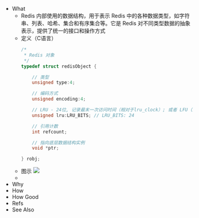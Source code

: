 - What
	- Redis 内部使用的数据结构，用于表示 Redis 中的各种数据类型，如字符串、列表、哈希、集合和有序集合等。它是 Redis 对不同类型数据的抽象表示，提供了统一的接口和操作方式
	- 定义（C语言）
	  ```c
	  /*
	   * Redis 对象
	   */
	  typedef struct redisObject {
	  
	      // 类型
	      unsigned type:4;
	  
	      // 编码方式
	      unsigned encoding:4;
	  
	      // LRU - 24位, 记录最末一次访问时间（相对于lru_clock）; 或者 LFU（最少使用的数据：8位频率，16位访问时间）
	      unsigned lru:LRU_BITS; // LRU_BITS: 24
	  
	      // 引用计数
	      int refcount;
	  
	      // 指向底层数据结构实例
	      void *ptr;
	  
	  } robj;
	  ```
	- 图示
	  ![](https://pdai.tech/images/db/redis/db-redis-object-1.png)
	-
- Why
- How
- How Good
- Refs
- See Also